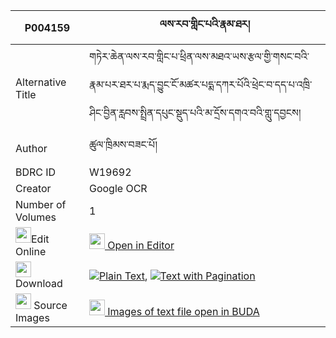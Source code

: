 |P004159|ལས་རབ་གླིང་པའི་རྣམ་ཐར། 
| --- | --- 
|Alternative Title |གཏེར་ཆེན་ལས་རབ་གླིང་པ་ཕྲིན་ལས་མཐའ་ཡས་རྩལ་གྱི་གསང་བའི་རྣམ་པར་ཐར་པ་རྨད་བྱུང་ངོ་མཚར་པདྨ་དཀར་པོའི་ཕྲེང་བ་དད་པ་འཁྲི་ཤིང་བྱིན་རླབས་སྤྲིན་དཔུང་སྡུད་པའི་མ་དྲོས་དགའ་བའི་གླུ་དབྱངས།
|Author| ཚུལ་ཁྲིམས་བཟང་པོ།
|BDRC ID | W19692
|Creator | Google OCR
|Number of Volumes| 1
|<img width="25" src="https://img.icons8.com/color/25/000000/edit-property.png">Edit Online| [<img width="25" src="https://avatars.githubusercontent.com/u/45091458?s=200&v=4"> Open in Editor](http://editor.openpecha.org/P004159)
|<img width="25" src="https://img.icons8.com/fluent/48/000000/download-2.png"/>  Download | [![](https://img.icons8.com/color/20/000000/txt.png)Plain Text](https://github.com/Openpecha/P004159/releases/download/v1/la_sa_rab_lingpa_i_namtar_plain_P004159.zip), [![](https://img.icons8.com/color/20/000000/txt.png)Text with Pagination](https://github.com/Openpecha/P004159/releases/download/v1/la_sa_rab_lingpa_i_namtar_pages_P004159.zip)
|<img width="25" src="https://img.icons8.com/plasticine/100/000000/pictures-folder.png"/>  Source Images | [<img width="25" src="https://library.bdrc.io/icons/BUDA-small.svg"> Images of text file open in BUDA](https://library.bdrc.io/show/bdr:W19692)